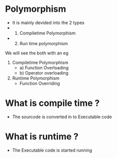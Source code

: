 # Polymorphism
- It is mainly devided into the 2 types
- 1. Compiletime Polymorphism
- 2. Run time polymorphism
     
We will see the both with an eg 
1. Compiletime Polymorphism
   - a) Function Overloading
   - b) Operator overloading
2. Runtime Polymorphism
   - Function Overriding
  
# What is compile time ?
- The sourcode is converted in to Executable code

# What is runtime ?
- The Executable code is started running
